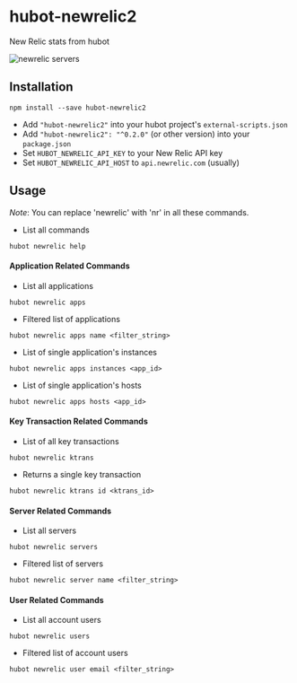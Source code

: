 # hubot-newrelic2

New Relic stats from hubot

![newrelic servers](https://raw.githubusercontent.com/statianzo/hubot-newrelic2/master/doc/newrelicservers.png)

## Installation

```
npm install --save hubot-newrelic2
```

* Add `"hubot-newrelic2"` into your hubot project's `external-scripts.json`
* Add `"hubot-newrelic2": "^0.2.0"` (or other version) into your `package.json`
* Set `HUBOT_NEWRELIC_API_KEY` to your New Relic API key
* Set `HUBOT_NEWRELIC_API_HOST` to `api.newrelic.com` (usually)

## Usage

*Note*: You can replace 'newrelic' with 'nr' in all these commands.

* List all commands
```
hubot newrelic help
```

#### Application Related Commands

* List all applications
```
hubot newrelic apps
```

* Filtered list of applications
```
hubot newrelic apps name <filter_string>
```

* List of single application's instances
```
hubot newrelic apps instances <app_id>
```

* List of single application's hosts
```
hubot newrelic apps hosts <app_id>
```

#### Key Transaction Related Commands

* List of all key transactions
```
hubot newrelic ktrans
```

* Returns a single key transaction
```
hubot newrelic ktrans id <ktrans_id>
```

#### Server Related Commands

* List all servers
```
hubot newrelic servers
```

* Filtered list of servers
```
hubot newrelic server name <filter_string>
```

#### User Related Commands

* List all account users
```
hubot newrelic users
```

* Filtered list of account users
```
hubot newrelic user email <filter_string>
```
